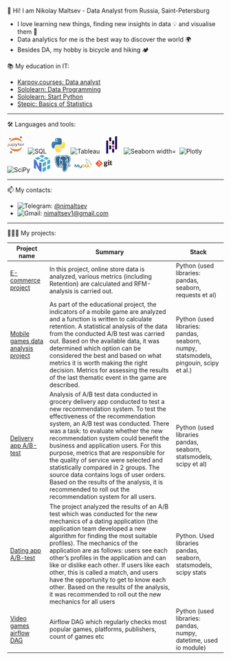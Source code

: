 👋 Hi! I am Nikolay Maltsev - Data Analyst from Russia, Saint-Petersburg
- I love learning new things, finding new insights in data 💡 and visualise them 🔮  
- Data analytics for me is the best way to discover the world 🌍
- Besides DA, my hobby is bicycle and hiking 🏕️

📚 My education in IT:
- [Karpov.courses: Data analyst](https://github.com/Nimaltsev/Nimaltsev/files/13975295/Data.analyst.karpov.pdf)
- [Sololearn: Data Programming](https://github.com/Nimaltsev/Nimaltsev/assets/131170450/42488218-0a52-4eac-b6b0-4f7025827852)
- [Sololearn: Start Python](https://blob.sololearn.com/certificates/ab8e8cdf-9404-4372-9f09-bb73060d3ef9.pdf)
- [Stepic: Basics of Statistics](https://stepik.org/cert/2345965?lang=en)

--- 
🛠️ Languages and tools: 
<div>
  <img src="https://github.com/devicons/devicon/blob/master/icons/jupyter/jupyter-original-wordmark.svg" title="Jupyter" alt="Jupyter" width="40" height="40"/>&nbsp;
  <img src="https://github.com/Nimaltsev/Nimaltsev/assets/131170450/61c85ed8-2650-497d-8f5b-dde2e236e481" title="SQL" alt="SQL" width="60" height="40"/>&nbsp;
  <img src="https://github.com/devicons/devicon/blob/master/icons/python/python-original.svg" title="Python" alt="Python" width="40" height="40"/>&nbsp;
  <img src="https://user-images.githubusercontent.com/32903323/43256817-e40da78a-90c5-11e8-9c84-9471549a1259.png" title="Tableau" alt="Tableau" width="40" height="40"/>&nbsp
  <img src="https://github.com/devicons/devicon/blob/master/icons/pandas/pandas-original.svg" title="Pandas" alt="Pandas" width="40" height="40"/>&nbsp;
  <img src="https://github.com/Nimaltsev/Nimaltsev/assets/131170450/2d65b8e9-cdab-4773-bb89-46aae752b725" title="Seaborn" alt="Seaborn width="40" height="40"/>&nbsp;
  <img src="https://github.com/Nimaltsev/Nimaltsev/assets/131170450/8d267702-f50d-4a6c-845e-153e784cbe35" title="Plotly" alt="Plotly" width="40" height="40"/>&nbsp;
  <img src="https://github.com/Nimaltsev/Nimaltsev/assets/131170450/a9dd247d-23a3-4bfa-865c-ca77dbd17023" title="SciPy" alt="SciPy" width="40" height="40"/>&nbsp;
  <img src="https://github.com/devicons/devicon/blob/master/icons/numpy/numpy-original.svg"  title="NumPy" alt="NumPy" width="40" height="40"/>&nbsp;
  <img src="https://github.com/devicons/devicon/blob/master/icons/postgresql/postgresql-plain.svg" title="PostgreSQL" alt="PostgreSQL" width="40" height="40"/>&nbsp;
  <img src="https://github.com/devicons/devicon/blob/master/icons/mysql/mysql-original-wordmark.svg" title="MySQL"  alt="MySQL" width="40" height="40"/>&nbsp;
  <img src="https://github.com/devicons/devicon/blob/master/icons/git/git-original-wordmark.svg" title="Git" **alt="Git" width="40" height="40"/>
</div>

---
📫 My contacts:
- ![Telegram](https://img.shields.io/badge/Telegram-2CA5E0?style=for-the-badge&logo=telegram&logoColor=white): [@nimaltsev](https://t.me/Nimaltsev)  
- ![Gmail](https://img.shields.io/badge/Gmail-D14836?style=for-the-badge&logo=gmail&logoColor=white): nimaltsev1@gmail.com 
---
👩🏻‍💻 My projects:

| **Project name**                   | **Summary**                                                                                                                                                                                                                                                                                                                                                                                                                                                                                                                                                                           | **Stack**                                                                                        |
|------------------------------------|---------------------------------------------------------------------------------------------------------------------------------------------------------------------------------------------------------------------------------------------------------------------------------------------------------------------------------------------------------------------------------------------------------------------------------------------------------------------------------------------------------------------------------------------------------------------------------------|--------------------------------------------------------------------------------------------------|
| [E-commerce project](https://github.com/Nimaltsev/E-commerce_project)                 | In this project, online store data is analyzed, various metrics (including Retention) are calculated and RFM-analysis is carried out.                                                                                                                                                                                                                                                                                                                                                                                                                                             | Python (used libraries: pandas, seaborn, requests et al)                                         |
| [Mobile games data analysis project](https://github.com/Nimaltsev/mobile_games_data_analysis_project) | As part of the educational project, the indicators of a mobile game are analyzed and a function is written to calculate retention. A statistical analysis of the data from the conducted A/B test was carried out. Based on the available data, it was determined which option can be considered the best and based on what metrics it is worth making the right decision. Metrics for assessing the results of the last thematic event in the game are described.                                                                                                                                                                        | Python (used libraries: pandas, seaborn, numpy, statsmodels, pingouin, scipy et al.)             |
| [Delivery app A/B-test](https://github.com/Nimaltsev/delivery_app_AB_test)              | Analysis of A/B test data conducted in grocery delivery app conducted to test a new recommendation system. To test the effectiveness of the recommendation system, an A/B test was conducted. There was a task: to evaluate whether the new recommendation system could benefit the business and application users. For this purpose, metrics that are responsible for the quality of service were selected and statistically compared in 2 groups. The source data contains logs of user orders. Based on the results of the analysis, it is recommended to roll out the recommendation system for all users. | Python (used libraries pandas, seaborn, statsmodels, scipy et al)                                |
| [Dating app A/B-test](https://github.com/Nimaltsev/dating_app_ab_test)               | The project analyzed the results of an A/B test which was conducted for the new mechanics of a dating application (the application team developed a new algorithm for finding the most suitable profiles). The mechanics of the application are as follows: users see each other’s profiles in the application and can like or dislike each other. If users like each other, this is called a match, and users have the opportunity to get to know each other. Based on the results of the analysis, it was recommended to roll out the new mechanics for all users                      | Python.  Used libraries pandas, seaborn, statsmodels, scipy stats  |
| [Video games airflow DAG](https://github.com/Nimaltsev/vgames_airflow_dag)            | Airflow DAG which regularly checks most popular games, platforms, publishers, count of games etc                                                                                                                                                                                                                                                                                                                                                                                                                                                                                      | Python (used libraries: pandas, numpy, datetime, used io module)                                 |

<!---
Nimaltsev/Nimaltsev is a ✨ special ✨ repository because its `README.md` (this file) appears on your GitHub profile.
You can click the Preview link to take a look at your changes.
--->
